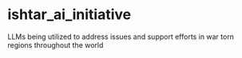 # ishtar_ai_initiative
LLMs being utilized to address issues and support efforts in war torn regions throughout the world
